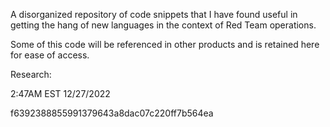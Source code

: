 A disorganized repository of code snippets that I have found useful in getting the hang of new languages in the context of Red Team operations.

Some of this code will be referenced in other products and is retained here for ease of access.

Research:

2:47AM EST 12/27/2022

f6392388855991379643a8dac07c220ff7b564ea
